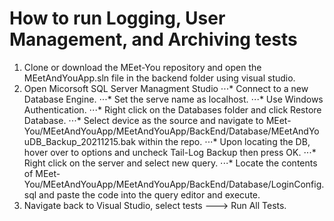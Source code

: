 # How to run Logging, User Management, and Archiving tests

1. Clone or download the MEet-You repository and open the MEetAndYouApp.sln file in the backend folder using visual studio.
2. Open Micorsoft SQL Server Managment Studio
⋅⋅⋅* Connect to a new Database Engine.
⋅⋅⋅* Set the serve name as localhost.
⋅⋅⋅* Use Windows Authentication.
⋅⋅⋅* Right click on the Databases folder and click Restore Database.
⋅⋅⋅* Select device as the source and navigate to MEet-You/MEetAndYouApp/MEetAndYouApp/BackEnd/Database/MEetAndYouDB_Backup_20211215.bak within the repo.
⋅⋅⋅* Upon locating the DB, hover over to options and uncheck Tail-Log Backup then press OK.
⋅⋅⋅* Right click on the server and select new query. 
⋅⋅⋅* Locate the contents of  MEet-You/MEetAndYouApp/MEetAndYouApp/BackEnd/Database/LoginConfig.sql and paste the code into the query editor and execute.
3. Navigate back to Visual Studio, select tests ---> Run All Tests.

